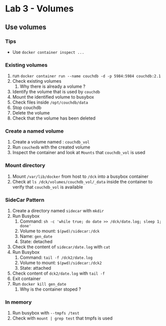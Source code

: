 # Lab 3 - Volumes

## Use volumes

### Tips

- Use `docker container inspect ...`

### Existing volumes

1. run `docker container run --name couchdb -d -p 5984:5984 couchdb:2.1`
2. Check existing volumes
   1. Why there is already a volume ?
3. Identify the volume that is used by `couchdb`
4. Mount the identified volume to busybox 
5. Check files inside `/opt/couchdb/data`
6. Stop couchdb
7. Delete the volume
8. Check that the volume has been deleted

### Create a named volume

1. Create a volume named : `couchdb_vol`
2. Run `couchedb` with the created volume
3. Inspect the container and look at `Mounts` that `couchdb_vol` is used

### Mount directory

1. Mount `/var/lib/docker` from host to `/dck` into a busybox container 
2. Check at `ls /dck/volumes/couchdb_vol/_data` inside the container to verify that `couchdb_vol` is available

### SideCar Pattern

1. Create a directory named `sidecar` with `mkdir`
2. Run Busybox
   1. Command: `sh -c 'while true; do date >> /dck/date.log; sleep 1; done'`
   2. Volume to mount: `$(pwd)/sidecar:/dck`
   3. Name: `gen_date`
   4. State: detached
3. Check the content of `sidecar/date.log` with `cat`
4. Run Busybox
   1. Command: `tail -f /dck2/date.log`
   2. Volume to mount: `$(pwd)/sidecar:/dck2`
   3. State: attached
5. Check content of `dck2/date.log` with `tail -f`
6. Exit container
7. Run `docker kill gen_date`
   1. Why is the container stoped ?

### In memory 

1. Run busybox with `--tmpfs /test`
2. Check with `mount | grep test` that tmpfs is used 


